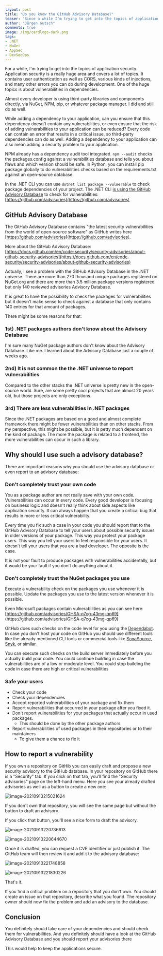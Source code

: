 ```yaml
---
layout: post
title: "Do you know the GitHub Advisory Database?"
teaser: "Since a while I'm trying to get into the topics of application security. One of the huge topics that is critical is about vulnerabilities in dependencies. This post is about why you should know the GitHub Advisory Database."
author: "Jürgen Gutsch"
comments: true
image: /img/cardlogo-dark.png
tags: 
- .NET
- NuGet
- AppSec
- DevSecOps
---
```


For a while, I'm trying to get into the topics of application security. Application security is a really huge area and covers a lot of topics. It contains user authentication as well as CORS, various kinds of injections, and many other errors you can do during development. One of the huge topics is about vulnerabilities in dependencies.

Almost every developer is using third-party libraries and components directly, via NuGet, NPM, pip, or whatever package manager. I did and still do as well. 

While adding a dependency to your application, can you ensure that this dependency doesn't contain any vulnerabilities, or even ensure that the risk of adding vulnerabilities to your application can be reduced? Every code can contain an error that results in a critical issue, so third-party dependencies can do as well. Adding a dependency to your application can also mean adding a security problem to your application.

NPM already has a dependency audit tool integrated. `npm --audit`  checks the packages.config against a vulnerabilities database and tells you about flaws and which version should be safe. In Python, you can install pip package globally to do vulnerabilities checks based on the requirements.txt against an open-source database. 

In the .NET CLI you can use `dotnet list package --vulnerable` to check package dependencies of your project. The .NET CLI [is using the GitHub Advisory Database](https://devblogs.microsoft.com/nuget/how-to-scan-nuget-packages-for-security-vulnerabilities/) to check for vulnerabilities: [https://github.com/advisories](https://github.com/advisories)

## GitHub Advisory Database

The GitHub Advisory Database contains "the latest security vulnerabilities from the world of open-source software" as GitHub writes here [https://github.com/advisories](https://github.com/advisories). 

More about the GitHub Advisory Database: 
[https://docs.github.com/en/code-security/security-advisories/about-github-security-advisories](https://docs.github.com/en/code-security/security-advisories/about-github-security-advisories)

Actually, I see a problem with the GitHub Advisory Database in the .NET universe. There are more than 270 thousand unique packages registered on NuGet.org and there are more than 3.5 million package versions registered but only 140 reviewed advisories Advisory Database. 

It is great to have the possibility to check the packages for vulnerabilities but it doesn't make sense to check against a database that only contains 140 entries for that amount of packages.

There might be some reasons for that:

### 1st) .NET packages authors don't know about the Advisory Database

I'm sure many NuGet package authors don't know about the Advisory Database. Like me. I learned about the Advisory Database just a couple of weeks ago.

### 2nd) It is not common the the .NET universe to report vulnerabilities

Compared to the other stacks the .NET universe is pretty new in the open-source world. Sure, are some pretty cool projects that are almost 20 years old, but those projects are only exceptions. 

### 3rd) There are less vulnerabilities in .NET packages

Since the .NET packages are based on a good and almost complete framework there might be fewer vulnerabilities than on other stacks. From my perspective, this might be possible, but it is petty much dependent on the kind of package. The more the package is related to a frontend, the more vulnerabilities can occur in such a library.

## Why should I use such a advisory database?

There are important reasons why you should use the advisory database or even report to an advisory database:

### Don't completely trust your own code

You as a package author are not really save with your own code. Vulnerabilities can occur in every code. Every good developer is focusing on business logic and doesn't really think about side aspects like application security. It can always happen that you create a critical bug that results in more or less critical vulnerability. 

Every time you fix such a case in your code you should report that to the GitHub Advisory Database to tell your users about possible security issues in older versions of your package. This way you protect your package users. This way you tell your users to feel responsible for your users. It doesn't tell your users that you are a bad developer. The opposite is the case.

It is not your fault to produce packages with vulnerabilities accidentally, but it would be your fault if you don't do anything about it. 

### Don't completely trust the NuGet packages you use

Execute a vulnerability check on the packages you use whenever it is possible. Update the packages you use to the latest version whenever it is possible.

Even Microsoft packages contain vulnerabilities as you can see here:
[https://github.com/advisories/GHSA-q7cg-43mg-qp69](https://github.com/advisories/GHSA-q7cg-43mg-qp69)

GitHub does such checks on the code level for you using the [Dependabot](https://github.com/dependabot). In case you don't host your code on GitHub you should use different tools like the already mentioned CLI tools or commercial tools like [SonaSource](https://www.sonarsource.com/), [Snyk](https://snyk.io/), or similar.

You can execute such checks on the build server immediately before you actually build your code. You could continue building in case the vulnerabilities are of a low or moderate level. You could stop building the code in case there are high or critical vulnerabilities

### Safe your users

- Check your code
- Check your dependencies
- Accept reported vulnerabilities of your package and fix them
- Report vulnerabilities that occurred in your package after you fixed it.
- Don't report vulnerabilities for your packages that actually occur in used packages.
  - This should be done by the other package authors  
- Report vulnerabilities of used packages in their repositories or to their maintainers
  - To give them a chance to fix it

 ## How to report a vulnerability

If you own a repository on GitHib you can easily draft and propose a new security advisory to the GitHub database. In your repository on GitHub there is a "Security" tab. If you click on that tab, you'll find the "Security advisories" page on the left-hand menu. Here you see your already drafted advisories as well as a button to create a new one:

![image-20210913215021624](..\img\gsa\gsa01.png)

If you don't own that repository, you will see the same page but without the button to draft an advisory.

If you click that button, you'll see a nice form to draft the advisory.

![image-20210913220736613](..\img\gsa\gsa02.png)

![image-20210913220644670](..\img\gsa\gsa03.png)

Once it is drafted, you can request a CVE identifier or just publish it. The GitHub team will then review it and add it to the advisory database:

![image-20210913221748858](..\img\gsa\gsa04.png)

![image-20210913221830226](..\img\gsa\gsa05.png)

That's it.

If you find a critical problem on a repository that you don't own. You should create an issue on that repository, describe what you found. The repository owner should now fix the problem and add an advisory to the database.

## Conclusion

You definitely should take care of your dependencies and should check them for vulnerabilities. And you definitely should have a look at the GitHub Advisory Database  and you should report your advisories there

This would help to keep the applications secure.
